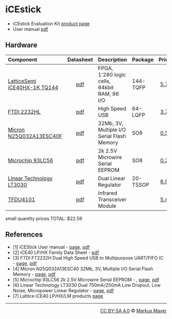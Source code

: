 # iCEstick #

- iCEstick Evaluation Kit [product page](http://www.latticesemi.com/icestick)
- User manual [pdf](http://www.latticesemi.com/view_document?document_id=50701)


## Hardware ##

| Component | Datasheet | Description | Package | Price |
|:----------|:---------:|:--------|:------------|------:|
| [LatticeSemi iCE40HX-1K TQ144][2] | [pdf][2pdf] | FPGA, 1'280 logic cells, 64kbit RAM, 96 I/O | 144-TQFP  | [5.71](http://www.digikey.com/product-detail/en/lattice-semiconductor-corporation/ICE40HX1K-TQ144/220-1565-ND/3083575) |
| [FTDI 2232HL][3] | [pdf][3pdf] | High Speed USB | 64-LQFP | [3.70](http://www.digikey.com/product-detail/en/ftdi-future-technology-devices-international-ltd/FT2232HL-REEL/768-1024-2-ND/1986053) |
| [Micron N25Q032A13ESC40F][4] | [pdf][4pdf] | 32Mb, 3V, Multiple I/O Serial Flash Memory | SO8 | [0.50](http://www.digikey.com/product-detail/en/micron-technology-inc/N25Q032A13ESC40F/N25Q032A13ESC40F-ND/4072513) |
| [Microchip 93LC56][5]  | [pdf][5pdf] | 2k 2.5V Microwire Serial EEPROM | SO8 | [0.24](http://www.digikey.com/product-detail/en/microchip-technology/93LC56C-I-SN/93LC56C-I-SN-ND/572796)  ||
| [Linear Technology LT3030][6] | [pdf][6pdf] | Dual Linear Regulator | 20-TSSOP| [6.98](http://www.digikey.com/product-search/en?keywords=LT3030EFE%23TRPBF) |
| [TFDU4101][7] | [pdf][7pdf] | Infrared Transceiver Module | | [5.46](http://www.digikey.com/product-detail/en/vishay-semiconductor-opto-division/TFDU4101-TT3/751-1071-1-ND/1681421) |

small quantity prices TOTAL: $22.59
 
 
## References ##

+ <a name="ref1"></a>\[1\] iCEStick User manual - [page][1], [pdf][1pdf]
+ <a name="ref2"></a>\[2\] iCE40 LP/HX Family Data Sheet - [pdf][2pdf]
+ <a name="ref3"></a>\[3\] FTDI FT2232H Dual High Speed USB to Multipurpose UART/FIFO IC - [page][3], [pdf][3pdf]
+ <a name="ref4"></a>\[4\] Micron N25Q032A13ESC40 32Mb, 3V, Multiple I/O Serial Flash Memory - [page][4], [pdf][4pdf]
+ <a name="ref5"></a>\[5\] Microchip 93LC56 2k 2.5V Microwire Serial EEPROM -  , [page][5], [pdf][5pdf]
+ <a name="ref6"></a>\[6\] Linear Technology LT3030 Dual 750mA/250mA Low Dropout, Low Noise, Micropower Linear Regulator - [page][6], [pdf][6pdf]
+ <a name="ref7"></a>\[7\] Lattice iCE40 LP/HX/LM products [page][2]

[1]: http://www.latticesemi.com/icestick
[1pdf]: http://www.latticesemi.com/view_document?document_id=50701
[2]: http://www.latticesemi.com/Products/FPGAandCPLD/iCE40.aspx
[2pdf]: http://www.latticesemi.com/~/media/LatticeSemi/Documents/DataSheets/iCE/iCE40LPHXFamilyDataSheet.pdf
[3]: http://www.ftdichip.com/Products/ICs/FT2232H.htm
[3pdf]: http://www.ftdichip.com/Support/Documents/DataSheets/ICs/DS_FT2232H.pdf
[4]: https://www.micron.com/parts/nor-flash/serial-nor-flash/n25q032a13esc40f
[4pdf]: https://www.micron.com/~/media/documents/products/data-sheet/nor-flash/serial-nor/n25q/n25q_32mb_3v_65nm.pdf
[5]: http://www.microchip.com/wwwproducts/en/93LC56
[5pdf]: http://ww1.microchip.com/downloads/en/devicedoc/21712B.pdf
[6]: http://www.linear.com/product/LT3030
[6pdf]: http://cds.linear.com/docs/en/datasheet/3030fa.pdf
[7]: http://www.vishay.com/ir-transceivers/list/product-81288/
[7pdf]: http://www.vishay.com/docs/81288/tfdu4101.pdf


-------------------------------------------------------------------------------
<div style="text-align:right">
<a href="https://creativecommons.org/licenses/by-sa/4.0/">CC BY-SA 4.0</a>
&copy; 
<a href="http://mcmayer.net">Markus Mayer</a>
</div>